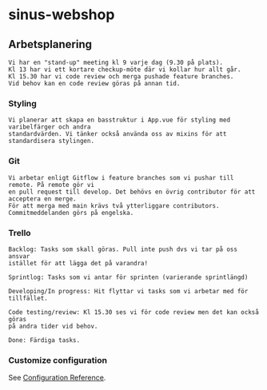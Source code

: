 # sinus-webshop

## Arbetsplanering
```
Vi har en "stand-up" meeting kl 9 varje dag (9.30 på plats).
Kl 13 har vi ett kortare checkup-möte där vi kollar hur allt går.
Kl 15.30 har vi code review och merga pushade feature branches. 
Vid behov kan en code review göras på annan tid.
```

### Styling
```
Vi planerar att skapa en basstruktur i App.vue för styling med varibelfärger och andra
standardvärden. Vi tänker också använda oss av mixins för att standardisera stylingen.

```

### Git
```
Vi arbetar enligt Gitflow i feature branches som vi pushar till remote. På remote gör vi
en pull request till develop. Det behövs en övrig contributor för att acceptera en merge.
För att merga med main krävs två ytterliggare contributors.
Commitmeddelanden görs på engelska. 
```

### Trello
```
Backlog: Tasks som skall göras. Pull inte push dvs vi tar på oss ansvar
istället för att lägga det på varandra!

Sprintlog: Tasks som vi antar för sprinten (varierande sprintlängd)

Developing/In progress: Hit flyttar vi tasks som vi arbetar med för tillfället. 

Code testing/review: Kl 15.30 ses vi för code review men det kan också göras
på andra tider vid behov. 

Done: Färdiga tasks. 
```

### Customize configuration
See [Configuration Reference](https://cli.vuejs.org/config/).
